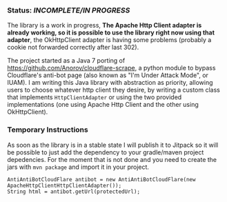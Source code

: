### Status: _INCOMPLETE/IN PROGRESS_
The library is a work in progress, **The Apache Http Client adapter is already working, so it is possible to use the library right now using that adapter**, the OkHttpClient adapter is having some problems (probably a cookie not forwarded correctly after last 302).


The project started as a Java 7 porting of https://github.com/Anorov/cloudflare-scrape, a python module to bypass Cloudflare's anti-bot page (also known as "I'm Under Attack Mode", or IUAM). I am writing this Java library with abstraction as priority, allowing users to choose whatever http client they desire, by writing a custom class that implements `HttpClientAdapter` or using the two provided implementations (one using Apache Http Client and the other using OkHttpClient).

### Temporary Instructions
As soon as the library is in a stable state I will publish it to Jitpack so it will be possible to just add the dependency to your gradle/maven project depedencies. For the moment that is not done and you need to create the jars with `mvn package` and import it in your project. 

```
AntiAntiBotCloudFlare antibot = new AntiAntiBotCloudFlare(new ApacheHttpClientHttpClientAdapter());
String html = antibot.getUrl(protectedUrl);
```
